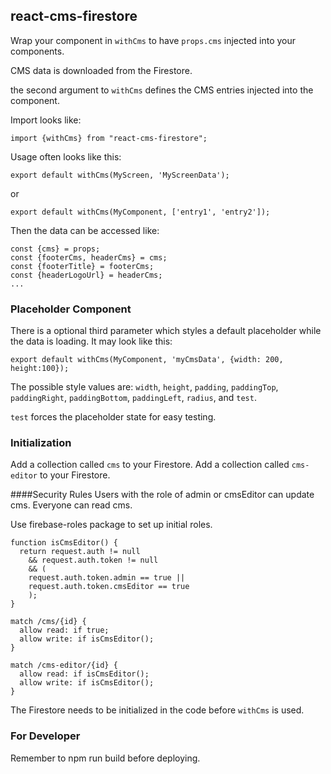 ## react-cms-firestore

Wrap your component in `withCms` to have `props.cms` injected into your components.

CMS data is downloaded from the Firestore.

the second argument to `withCms` defines the CMS entries injected into the component.

Import looks like:

`import {withCms} from "react-cms-firestore";`

Usage often looks like this:

`export default withCms(MyScreen, 'MyScreenData');`

or 

`export default withCms(MyComponent, ['entry1', 'entry2']);`

Then the data can be accessed like:

```
const {cms} = props;
const {footerCms, headerCms} = cms;
const {footerTitle} = footerCms;
const {headerLogoUrl} = headerCms;
...
```

### Placeholder Component

There is a optional third parameter which styles a
default placeholder while the data is loading. It may look like
this:

`export default withCms(MyComponent, 'myCmsData', {width: 200, height:100});`

The possible style values are:
`width`, `height`, 
`padding`, `paddingTop`, `paddingRight`, `paddingBottom`, `paddingLeft`,
`radius`,
and `test`.

`test` forces the placeholder state for easy testing.

### Initialization

Add a collection called `cms` to your Firestore.
Add a collection called `cms-editor` to your Firestore.

####Security Rules
Users with the role of admin or cmsEditor can update cms.
Everyone can read cms.

Use firebase-roles package to set up initial roles.

```
function isCmsEditor() {
  return request.auth != null 
    && request.auth.token != null 
    && (
    request.auth.token.admin == true || 
    request.auth.token.cmsEditor == true
    );
}

match /cms/{id} {
  allow read: if true;
  allow write: if isCmsEditor();
}

match /cms-editor/{id} {
  allow read: if isCmsEditor();
  allow write: if isCmsEditor();
}
```


The Firestore needs to be initialized in the code before `withCms` is used.

### For Developer

Remember to npm run build before deploying.